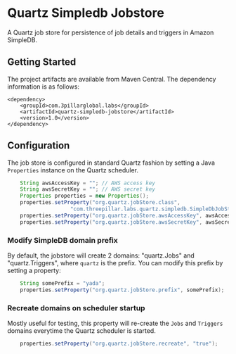 Quartz Simpledb Jobstore
========================

A Quartz job store for persistence of job details and triggers in Amazon SimpleDB. 

Getting Started
----------------

The project artifacts are available from Maven Central. The dependency information is as follows:

    <dependency>
        <groupId>com.3pillarglobal.labs</groupId>
        <artifactId>quartz-simpledb-jobstore</artifactId>
        <version>1.0</version>
    </dependency>

Configuration
--------------

The job store is configured in standard Quartz fashion by setting a Java `Properties` instance on the Quartz scheduler.

```java
    String awsAccessKey = ""; // AWS access key
    String awsSecretKey = ""; // AWS secret key
    Properties properties = new Properties();
    properties.setProperty("org.quartz.jobStore.class", 
                    "com.threepillar.labs.quartz.simpledb.SimpleDbJobStore");
    properties.setProperty("org.quartz.jobStore.awsAccessKey", awsAccessKey);
    properties.setProperty("org.quartz.jobStore.awsSecretKey", awsSecretKey);
```

### Modify SimpleDB domain prefix

By default, the jobstore will create 2 domains: "quartz.Jobs" and "quartz.Triggers", where `quartz` is the prefix. You can modify this prefix by setting a property:

```java
    String somePrefix = "yada";
    properties.setProperty("org.quartz.jobStore.prefix", somePrefix);
```

### Recreate domains on scheduler startup

Mostly useful for testing, this property will re-create the `Jobs` and `Triggers` domains everytime the Quartz scheduler is started.

```java
    properties.setProperty("org.quartz.jobStore.recreate", "true");
```
